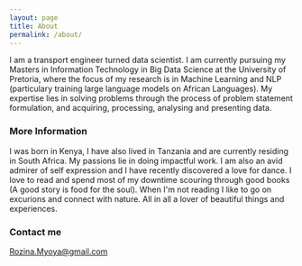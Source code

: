 ```yaml
---
layout: page
title: About
permalink: /about/
---
```


I am a transport engineer turned data scientist. I am currently pursuing my Masters in Information Technology in Big Data Science at the University of Pretoria, where the focus of my research is in Machine Learning and NLP (particulary training large language models on African Languages). My expertise lies in solving problems through the process of problem statement formulation, and acquiring, processing, analysing and presenting data. 

### More Information

I was born in Kenya, I have also lived in Tanzania and are currently residing in South Africa. My passions lie in doing impactful work. I am also an avid admirer of self expression and I have recently discovered a love for dance. I love to read and spend most of my downtime scouring through good books (A good story is food for the soul). When I'm not reading I like to go on excurions and connect with nature. All in all a lover of beautiful things and experiences. 

### Contact me

Rozina.Myoya@gmail.com



